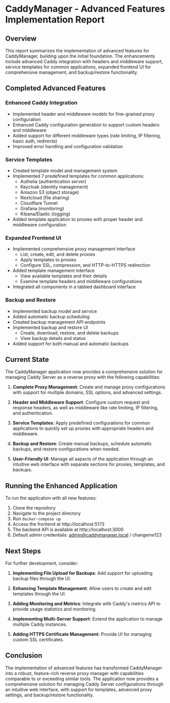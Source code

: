 # CaddyManager - Advanced Features Implementation Report

## Overview

This report summarizes the implementation of advanced features for CaddyManager, building upon the initial foundation. The enhancements include advanced Caddy integration with headers and middleware support, service templates for common applications, expanded frontend UI for comprehensive management, and backup/restore functionality.

## Completed Advanced Features

### Enhanced Caddy Integration
- Implemented header and middleware models for fine-grained proxy configuration
- Enhanced Caddy configuration generation to support custom headers and middleware
- Added support for different middleware types (rate limiting, IP filtering, basic auth, redirects)
- Improved error handling and configuration validation

### Service Templates
- Created template model and management system
- Implemented 7 predefined templates for common applications:
  - Authelia (authentication server)
  - Keycloak (identity management)
  - Amazon S3 (object storage)
  - Nextcloud (file sharing)
  - Cloudflare Tunnel
  - Grafana (monitoring)
  - Kibana/Elastic (logging)
- Added template application to proxies with proper header and middleware configuration

### Expanded Frontend UI
- Implemented comprehensive proxy management interface
  - List, create, edit, and delete proxies
  - Apply templates to proxies
  - Configure SSL, compression, and HTTP-to-HTTPS redirection
- Added template management interface
  - View available templates and their details
  - Examine template headers and middleware configurations
- Integrated all components in a tabbed dashboard interface

### Backup and Restore
- Implemented backup model and service
- Added automatic backup scheduling
- Created backup management API endpoints
- Implemented backup and restore UI
  - Create, download, restore, and delete backups
  - View backup details and status
- Added support for both manual and automatic backups

## Current State

The CaddyManager application now provides a comprehensive solution for managing Caddy Server as a reverse proxy with the following capabilities:

1. **Complete Proxy Management**: Create and manage proxy configurations with support for multiple domains, SSL options, and advanced settings.

2. **Header and Middleware Support**: Configure custom request and response headers, as well as middleware like rate limiting, IP filtering, and authentication.

3. **Service Templates**: Apply predefined configurations for common applications to quickly set up proxies with appropriate headers and middleware.

4. **Backup and Restore**: Create manual backups, schedule automatic backups, and restore configurations when needed.

5. **User-Friendly UI**: Manage all aspects of the application through an intuitive web interface with separate sections for proxies, templates, and backups.

## Running the Enhanced Application

To run the application with all new features:

1. Clone the repository
2. Navigate to the project directory
3. Run `docker-compose up`
4. Access the frontend at http://localhost:5173
5. The backend API is available at http://localhost:3000
6. Default admin credentials: admin@caddymanager.local / changeme123

## Next Steps

For further development, consider:

1. **Implementing File Upload for Backups**: Add support for uploading backup files through the UI.

2. **Enhancing Template Management**: Allow users to create and edit templates through the UI.

3. **Adding Monitoring and Metrics**: Integrate with Caddy's metrics API to provide usage statistics and monitoring.

4. **Implementing Multi-Server Support**: Extend the application to manage multiple Caddy instances.

5. **Adding HTTPS Certificate Management**: Provide UI for managing custom SSL certificates.

## Conclusion

The implementation of advanced features has transformed CaddyManager into a robust, feature-rich reverse proxy manager with capabilities comparable to or exceeding similar tools. The application now provides a comprehensive solution for managing Caddy Server configurations through an intuitive web interface, with support for templates, advanced proxy settings, and backup/restore functionality.
